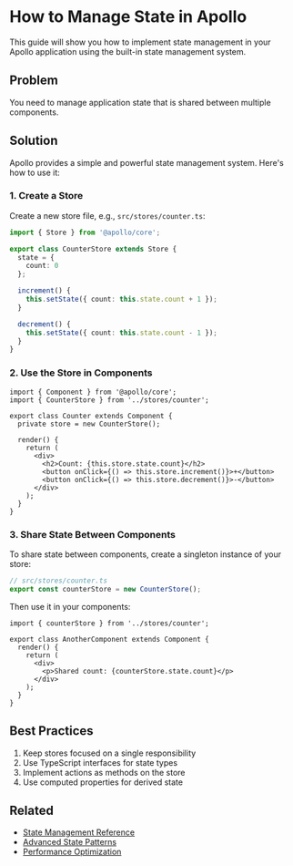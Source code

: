 # How to Manage State in Apollo

This guide will show you how to implement state management in your Apollo application using the built-in state management system.

## Problem

You need to manage application state that is shared between multiple components.

## Solution

Apollo provides a simple and powerful state management system. Here's how to use it:

### 1. Create a Store

Create a new store file, e.g., `src/stores/counter.ts`:

```ts
import { Store } from '@apollo/core';

export class CounterStore extends Store {
  state = {
    count: 0
  };

  increment() {
    this.setState({ count: this.state.count + 1 });
  }

  decrement() {
    this.setState({ count: this.state.count - 1 });
  }
}
```

### 2. Use the Store in Components

```tsx
import { Component } from '@apollo/core';
import { CounterStore } from '../stores/counter';

export class Counter extends Component {
  private store = new CounterStore();

  render() {
    return (
      <div>
        <h2>Count: {this.store.state.count}</h2>
        <button onClick={() => this.store.increment()}>+</button>
        <button onClick={() => this.store.decrement()}>-</button>
      </div>
    );
  }
}
```

### 3. Share State Between Components

To share state between components, create a singleton instance of your store:

```ts
// src/stores/counter.ts
export const counterStore = new CounterStore();
```

Then use it in your components:

```tsx
import { counterStore } from '../stores/counter';

export class AnotherComponent extends Component {
  render() {
    return (
      <div>
        <p>Shared count: {counterStore.state.count}</p>
      </div>
    );
  }
}
```

## Best Practices

1. Keep stores focused on a single responsibility
2. Use TypeScript interfaces for state types
3. Implement actions as methods on the store
4. Use computed properties for derived state

## Related

- [State Management Reference](/reference/state-management)
- [Advanced State Patterns](/tutorials/advanced-state)
- [Performance Optimization](/how-to-guides/performance) 